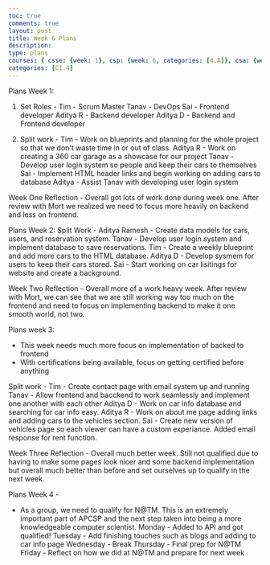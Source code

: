 ```yaml
---
toc: true
comments: true
layout: post
title: Week 6 Plans
description: 
type: plans
courses: { csse: {week: 1}, csp: {week: 6, categories: [4.A]}, csa: {week: 0} }
categories: [C1.4]
---
```


Plans Week 1:
1. Set Roles -
Tim - Scrum Master
Tanav - DevOps
Sai - Frontend developer
Aditya R - Backend developer
Aditya D - Backend and Frontend developer

2. Split work - 
Tim - Work on blueprints and planning for the whole project so that we don't
waste time in or out of class.
Aditya R - Work on creating a 360 car garage as a showcase for our project
Tanav - Develop user login system so people and keep their cars to 
themselves
Sai - Implement HTML header links and begin working on adding cars to database
Aditya - Assist Tanav with developing user login system

Week One Reflection - 
Overall got lots of work done during week one. After review with Mort we 
realized we need to focus more heavily on backend and less on frontend.

Plans Week 2: 
Split Work - 
Aditya Ramesh - Create data models for cars, users, and reservation system.
Tanav - Develop user login system and implement database to save 
reservations.
Tim - Create a weekly blueprint and add more cars to the HTML database.
Aditya D - Develop sysmem for users to keep their cars stored.
Sai - Start working on car lisitings for website and create a background.

Week Two Reflection - 
Overall more of a work heavy week. After review with Mort, we can see that we are still working way too much on the frontend and need to focus on 
implementing backend to make it one smooth world, not two.

Plans week 3: 
- This week needs much more focus on implementation of backed to frontend
- With certifications being available, focus on getting certified before 
anything

Split work - 
Tim - Create contact page with email system up and running
Tanav - Allow frontend and bacckend to work seamlessly and implement one
another with each other
Aditya D - Work on car info database and searching for car info easy.
Aditya R - Work on about me page adding links and adding cars to the vehicles section.
Sai - Create new version of vehicles page so each viewer can have a 
custom experiance. Added email response for rent function.

Week Three Reflection - 
Overall much better week. Still not qualified due to having to make 
some pages look nicer and some backend implementation but overall much
better than before and set ourselves up to qualify in the next week.

Plans Week 4 - 
- As a group, we need to qualify for N@TM. This is an extremely important
part of APCSP and the next step taken into being a more knowledgeable 
computer scientist.
Monday - Added to API and got qualified!
Tuesday - Add finishing touches such as blogs and adding to car info page
Wednesday - Break
Thursday - Final prep for N@TM
Friday - Reflect on how we did at N@TM and prepare for next week